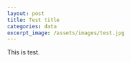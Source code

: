 ```yaml
---
layout: post
title: Test title
categories: data
excerpt_image: /assets/images/test.jpg
---
```


This is test.